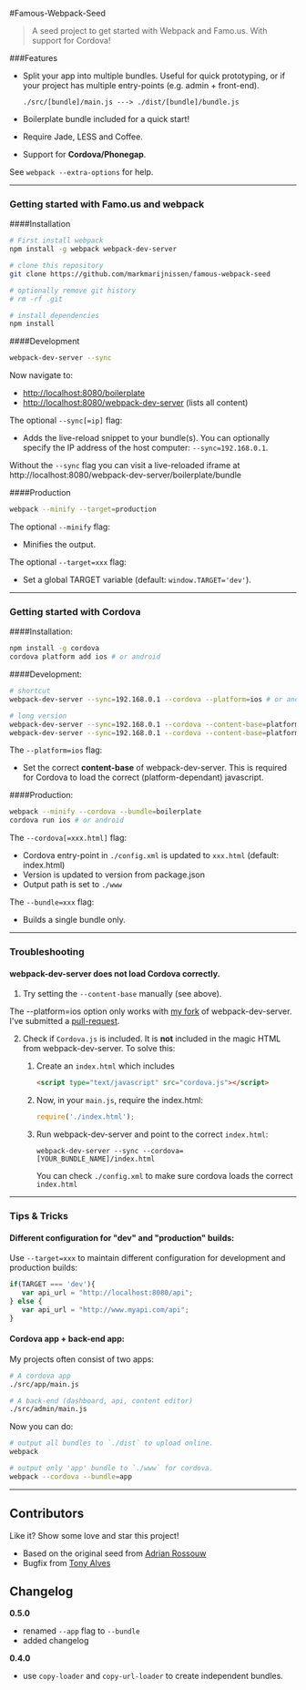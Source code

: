 #Famous-Webpack-Seed
> A seed project to get started with Webpack and Famo.us. With support for Cordova!

###Features

* Split your app into multiple bundles. Useful for quick prototyping, or if your project has multiple entry-points (e.g. admin + front-end).

    ```./src/[bundle]/main.js ---> ./dist/[bundle]/bundle.js```
      
* Boilerplate bundle included for a quick start!
* Require Jade, LESS and Coffee.
* Support for **Cordova/Phonegap**.

See `webpack --extra-options` for help.

---

### Getting started with Famo.us and webpack

####Installation

```bash
# First install webpack
npm install -g webpack webpack-dev-server 

# clone this repository
git clone https://github.com/markmarijnissen/famous-webpack-seed

# optionally remove git history
# rm -rf .git 

# install dependencies
npm install 
```

####Development

```bash
webpack-dev-server --sync
```

Now navigate to:

* [http://localhost:8080/boilerplate](http://localhost:8080/boilerplate)
* [http://localhost:8080/webpack-dev-server](http://localhost:8080/webpack-dev-server) (lists all content)

The optional `--sync[=ip]` flag:

* Adds the live-reload snippet to your bundle(s). You can optionally specify the IP address of the host computer: `--sync=192.168.0.1`. 

Without the `--sync` flag you can visit a live-reloaded iframe at http://localhost:8080/webpack-dev-server/boilerplate/bundle


####Production
```bash
webpack --minify --target=production
```

The optional `--minify` flag:

* Minifies the output.

The optional `--target=xxx` flag:

* Set a global TARGET variable (default: `window.TARGET='dev'`).

---

### Getting started with Cordova 

####Installation:

```bash
npm install -g cordova
cordova platform add ios # or android
```

####Development:

```bash
# shortcut
webpack-dev-server --sync=192.168.0.1 --cordova --platform=ios # or android

# long version
webpack-dev-server --sync=192.168.0.1 --cordova --content-base=platform/ios/www 
webpack-dev-server --sync=192.168.0.1 --cordova --content-base=platform/android/assets/www 
```

The `--platform=ios` flag:

* Set the correct **content-base** of webpack-dev-server. This is required for Cordova to load the correct (platform-dependant) javascript.


####Production:
```bash
webpack --minify --cordova --bundle=boilerplate
cordova run ios # or android
```

The `--cordova[=xxx.html]` flag:

* Cordova entry-point in `./config.xml` is updated to `xxx.html` (default: index.html)
* Version is updated to version from package.json
* Output path is set to `./www`

The `--bundle=xxx` flag:

* Builds a single bundle only.

---

### Troubleshooting

#### webpack-dev-server does not load Cordova correctly.

1. Try setting the `--content-base` manually (see above).

  The --platform=ios option only works with [my fork](https://github.com/markmarijnissen/webpack-dev-server) of webpack-dev-server. I've submitted a [pull-request](https://github.com/webpack/webpack-dev-server/pull/41). 

2. Check if `Cordova.js` is included. It is **not** included in the magic HTML from webpack-dev-server. To solve this:

    1. Create an `index.html` which includes 
        ````html
        <script type="text/javascript" src="cordova.js"></script>
        ````

    2. Now, in your `main.js`, require the index.html:
        ````js
        require('./index.html');
        ````
        
    3. Run webpack-dev-server and point to the correct `index.html`:
        ````
        webpack-dev-server --sync --cordova=[YOUR_BUNDLE_NAME]/index.html
        ````
        
        You can check `./config.xml` to make sure cordova loads the correct `index.html`

---

### Tips & Tricks

#### Different configuration for "dev" and "production" builds:
Use `--target=xxx` to maintain different configuration for development and production builds:

```javascript
if(TARGET === 'dev'){
   var api_url = "http://localhost:8080/api";
} else {
   var api_url = "http://www.myapi.com/api";
}
```

#### Cordova app + back-end app:
My projects often consist of two apps:

```bash
# A cordova app
./src/app/main.js   

# A back-end (dashboard, api, content editor)
./src/admin/main.js  
```   

Now you can do:
```bash
# output all bundles to `./dist` to upload online.
webpack                 

# output only 'app' bundle to `./www` for cordova.
webpack --cordova --bundle=app    
```
---

## Contributors

Like it? Show some love and star this project!

* Based on the original seed from [Adrian Rossouw](https://github.com/Vertice/famous-webpack-seed)
* Bugfix from [Tony Alves](https://github.com/talves/)

## Changelog

**0.5.0**

* renamed `--app` flag to `--bundle`
* added changelog

**0.4.0**

* use `copy-loader` and `copy-url-loader` to create independent bundles.